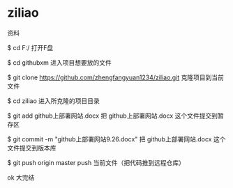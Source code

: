 # ziliao
资料


$ cd F:/     打开F盘


$ cd githubxm   进入项目想要放的文件


$ git clone https://github.com/zhengfangyuan1234/ziliao.git    克隆项目到当前文件


$ cd ziliao       进入所克隆的项目目录


$ git add github上部署网站.docx    把  github上部署网站.docx  这个文件提交到暂存区


$ git commit -m "github上部署网站9.26.docx"      把  github上部署网站.docx  这个文件提交到版本库


$ git push origin master    push 当前文件（把代码推到远程仓库）


ok  大完结
